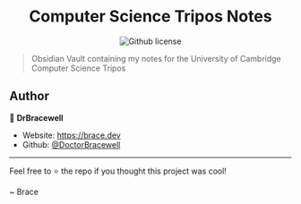<div align="center">
  <h1 align="center">Computer Science Tripos Notes</h1>
  <p>
    <img alt="Github license" src="https://img.shields.io/github/license/DoctorBracewell/cuddles?style=for-the-badge">
  </p>
</div>

> Obsidian Vault containing my notes for the University of Cambridge Computer Science Tripos
## Author

👤 **DrBracewell**

* Website: https://brace.dev
* Github: [@DoctorBracewell](https://github.com/DoctorBracewell)

---

Feel free to ⭐️ the repo if you thought this project was cool!

~ Brace
